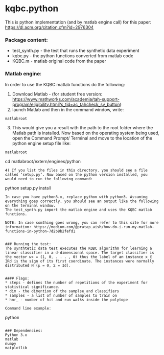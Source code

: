 # kqbc.python 
This is python implementation (and by matlab engine call) for this paper: https://dl.acm.org/citation.cfm?id=2976304

### Package content:
* test_synth.py - the test that runs the synthetic data experiment 
* kqbc.py - the python functions converted from matlab code
* KQBC.m - matlab original code from the paper


### Matlab engine:
In order to use the KQBC matlab functions do the following:
1) Download Matlab - (for student free version: https://www.mathworks.com/academia/tah-support-program/eligibility.html?s_tid=ac_tahcheck_sv_button)
2) launch Matlab and then in the command window, write:
```
matlabroot 
```
3) This would give you a result with the path to the root folder where the Matlab path is installed. Now based on the operating system being used, open the Command Prompt/ Terminal and move to the location of the python engine setup file like:
```
matlabroot 
```
cd matlabroot/extern/engines/python
```
4) If you list the files in this directory, you should see a file called ‘setup.py’. Now based on the python version installed, you would need to run the following command:
```
python setup.py install
```
In case you have python3.x, replace python with python3. Assuming everything goes correctly, you should see an output like the following on the terminal window.
The test_synth.py import the matlab engine and uses the KQBC matlab functions.

NOTE: In case somthing goes wrong, you can refer to this site for more information: https://medium.com/@pratap_aish/how-do-i-run-my-matlab-functions-in-python-7d2b8b2fefd1


### Running the test:
The synthtetic data test executes the KQBC algorithm for learning a linear classifier in a d-dimensional space. The target classifier is the vector w∗ = (1, 0, . . . , 0) thus the label of an instance x ∈ IRd is the sign of its first coordinate. The instances were normally distributed N (µ = 0, Σ = Id).


#### Flags:
* steps - defines the number of repetitions of the experiment for statistical significance. 
* dim - the dimention of the samplse and classifiers
* samples - a list of number of samples to train on
* hnr_ - number of hit and run walks inside the polytope

Command line example:
```
python 
```

### Dependencies:
Python 3.x
matlab
numpy 
matplotlib

